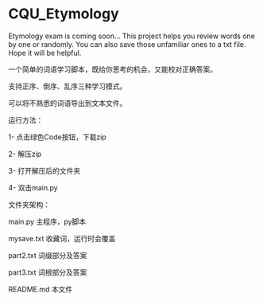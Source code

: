 # CQU_Etymology
Etymology exam is coming soon... This project helps you review  words one by one or randomly. You can also save those unfamiliar ones to a txt file.  Hope it will be helpful.

 一个简单的词语学习脚本，既给你思考的机会，又能校对正确答案。




支持正序、倒序、乱序三种学习模式。


可以将不熟悉的词语导出到文本文件。


运行方法：

1- 点击绿色Code按钮，下载zip

2- 解压zip

3- 打开解压后的文件夹

4- 双击main.py


文件夹架构：

main.py 主程序，py脚本

mysave.txt 收藏词，运行时会覆盖

part2.txt 词缀部分及答案

part3.txt 词根部分及答案

README.md 本文件
